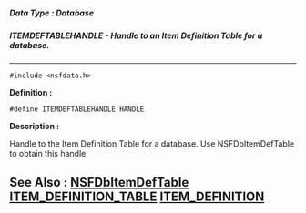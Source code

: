 ##### Data Type : Database
##### ITEMDEFTABLEHANDLE - Handle to an Item Definition Table for a database.
---
```
#include <nsfdata.h>
```

**Definition :**
```
#define ITEMDEFTABLEHANDLE HANDLE
```

**Description :**

Handle to the Item Definition Table for a database.  Use NSFDbItemDefTable to obtain this handle.


**See Also :**
[NSFDbItemDefTable](/domino-c-api-docs/reference/Func/NSFDbItemDefTable)
[ITEM_DEFINITION_TABLE](/domino-c-api-docs/reference/Data/ITEM_DEFINITION_TABLE)
[ITEM_DEFINITION](/domino-c-api-docs/reference/Data/ITEM_DEFINITION)
---
